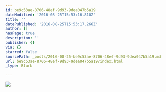 ```yaml
---
id: be9c53ae-8706-48ef-9d93-9dea047b5a19
dateModified: '2016-08-25T15:53:16.810Z'
title: ''
datePublished: '2016-08-25T15:53:17.266Z'
author: []
hasPage: true
description: ''
publisher: {}
via: {}
starred: false
sourcePath: _posts/2016-08-25-be9c53ae-8706-48ef-9d93-9dea047b5a19.md
url: be9c53ae-8706-48ef-9d93-9dea047b5a19/index.html
_type: Blurb

---
```

![](https://the-grid-user-content.s3-us-west-2.amazonaws.com/c7ac9153-c062-40dc-bea1-d55df72b160e.jpg)